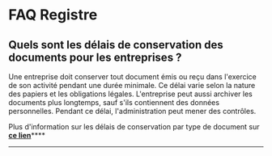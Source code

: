 # FAQ Registre

## Quels sont les délais de conservation des documents pour les entreprises ?

Une entreprise doit conserver tout document émis ou reçu dans l'exercice de son activité pendant une durée minimale. Ce délai varie selon la nature des papiers et les obligations légales. L'entreprise peut aussi archiver les documents plus longtemps, sauf s'ils contiennent des données personnelles. Pendant ce délai, l'administration peut mener des contrôles.&#x20;

Plus d'information sur les délais de conservation par type de document sur [**ce lien**](https://www.service-public.fr/professionnels-entreprises/vosdroits/F10029)****

****
